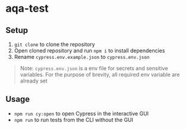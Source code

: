 # aqa-test

## Setup

1. `git clone` to clone the repository
2. Open cloned repository and run `npm i` to install dependencies
3. Rename `cypress.env.example.json` to `cypress.env.json`

> Note: `cypress.env.json` is a env file for secrets and sensitive variables. For the purpose of brevity, all required env variable are already set

## Usage

- `npm run cy:open` to open Cypress in the interactive GUI
- `npm run` to run tests from the CLI without the GUI
